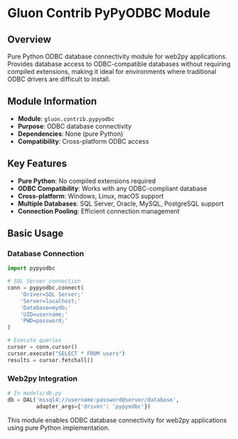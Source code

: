 # Gluon Contrib PyPyODBC Module

## Overview
Pure Python ODBC database connectivity module for web2py applications. Provides database access to ODBC-compatible databases without requiring compiled extensions, making it ideal for environments where traditional ODBC drivers are difficult to install.

## Module Information
- **Module**: `gluon.contrib.pypyodbc`
- **Purpose**: ODBC database connectivity
- **Dependencies**: None (pure Python)
- **Compatibility**: Cross-platform ODBC access

## Key Features
- **Pure Python**: No compiled extensions required
- **ODBC Compatibility**: Works with any ODBC-compliant database
- **Cross-platform**: Windows, Linux, macOS support
- **Multiple Databases**: SQL Server, Oracle, MySQL, PostgreSQL support
- **Connection Pooling**: Efficient connection management

## Basic Usage

### Database Connection
```python
import pypyodbc

# SQL Server connection
conn = pypyodbc.connect(
    'Driver=SQL Server;'
    'Server=localhost;'
    'Database=mydb;'
    'UID=username;'
    'PWD=password;'
)

# Execute queries
cursor = conn.cursor()
cursor.execute("SELECT * FROM users")
results = cursor.fetchall()
```

### Web2py Integration
```python
# In models/db.py
db = DAL('mssql4://username:password@server/database', 
         adapter_args={'driver': 'pypyodbc'})
```

This module enables ODBC database connectivity for web2py applications using pure Python implementation.